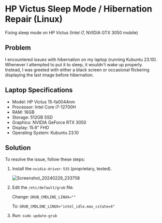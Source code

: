 # HP Victus Sleep Mode / Hibernation Repair (Linux)

Fixing sleep mode on HP Victus (Intel i7, NVIDIA GTX 3050 mobile)

## Problem
I encountered issues with hibernation on my laptop (running Kubuntu 23.10). Whenever I attempted to put it to sleep, it wouldn't wake up properly. Instead, I was greeted with either a black screen or occasional flickering displaying the last image before hibernation.

## Laptop Specifications
- Model: HP Victus 15-fa0044nm
- Processor: Intel Core i7-12700H
- RAM: 16GB
- Storage: 512GB SSD
- Graphics: NVIDIA GeForce RTX 3050
- Display: 15.6" FHD
- Operating System: Kubuntu 23.10

## Solution
To resolve the issue, follow these steps:

1. Install the `nvidia-driver-535` (proprietary, tested).


   ![Screenshot_20240229_233758](https://github.com/Linux-Alex/HP-Victus-sleep-mode-hibernation/assets/37543086/182fe696-8c89-45b4-b934-e1616a639f11)

2. Edit the `/etc/default/grub` file.

   Change: `GRUB_CMDLINE_LINUX=""`

   To: `GRUB_CMDLINE_LINUX="intel_idle.max_cstate=4"`
3. Run: `sudo update-grub`
